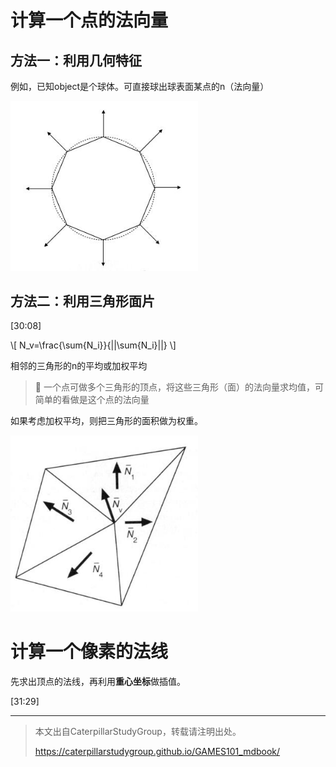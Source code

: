 # 计算一个点的法向量

## 方法一：利用几何特征

例如，已知object是个球体。可直接球出球表面某点的n（法向量）

<img src="../assets/利用几何特征.jpg" width = 300 />


## 方法二：利用三角形面片

[30:08]

\\[
N_v=\frac{\sum{N_i}}{||\sum{N_i}||}
\\]

相邻的三角形的n的平均或加权平均

> **&#x1F4CC;** 一个点可做多个三角形的顶点，将这些三角形（面）的法向量求均值，可简单的看做是这个点的法向量

如果考虑加权平均，则把三角形的面积做为权重。  

<img src="../assets/利用三角形.jpg" width = 300 />

# 计算一个像素的法线

先求出顶点的法线，再利用**重心坐标**做插值。

[31:29]


------------------------------

> 本文出自CaterpillarStudyGroup，转载请注明出处。
>
> https://caterpillarstudygroup.github.io/GAMES101_mdbook/